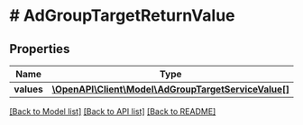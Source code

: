 # # AdGroupTargetReturnValue

## Properties

Name | Type | Description | Notes
------------ | ------------- | ------------- | -------------
**values** | [**\OpenAPI\Client\Model\AdGroupTargetServiceValue[]**](AdGroupTargetServiceValue.md) |  | [optional]

[[Back to Model list]](../../README.md#models) [[Back to API list]](../../README.md#endpoints) [[Back to README]](../../README.md)
